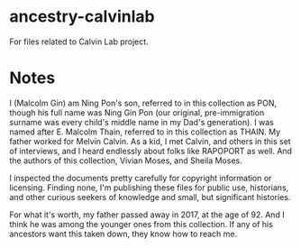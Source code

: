 # ancestry-calvinlab
 For files related to Calvin Lab project.

# Notes
I (Malcolm Gin) am Ning Pon's son, referred to in this collection as PON, though his full name was Ning Gin Pon (our original, pre-immigration surname was every child's middle name in my Dad's generation). I was named after E. Malcolm Thain, referred to in this collection as THAIN. My father worked for Melvin Calvin. As a kid, I met Calvin, and others in this set of interviews, and I heard endlessly about folks like RAPOPORT as well. And the authors of this collection, Vivian Moses, and Sheila Moses.

I inspected the documents pretty carefully for copyright information or licensing. Finding none, I'm publishing these files for public use, historians, and other curious seekers of knowledge and small, but significant histories.

For what it's worth, my father passed away in 2017, at the age of 92. And I think he was among the younger ones from this collection. If any of his ancestors want this taken down, they know how to reach me.
